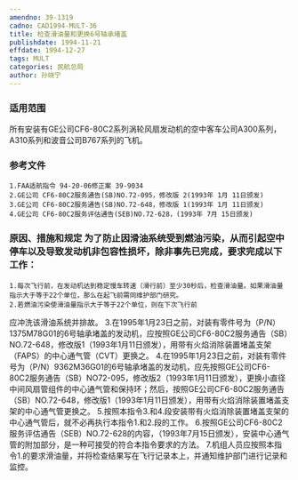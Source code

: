 ```yaml
---
amendno: 39-1319
cadno: CAD1994-MULT-36
title: 检查滑油量和更换6号轴承堵盖
publishdate: 1994-11-21
effdate: 1994-12-27
tags: MULT
categories: 民航总局
author: 孙晓宁
---
```


### 适用范围 
所有安装有GE公司CF6-80C2系列涡轮风扇发动机的空中客车公司A300系列，A310系列和波音公司B767系列的飞机。

### 参考文件
    1.FAA适航指令 94-20-06修正案 39-9034 
    2.GE公司 CF6-80C2服务通告(SB)NO.72-095，修改版 2(1993年 1月 11日颁发) 
    3.GE公司 CF6-80C2服务通告(SB)NO.72-648，修改版 1(1993年 1月 11日颁发) 
    4.GE公司 CF6-80C2服务评估通告(SEB)NO.72-628，(1993年 7月 15日颁发) 


### 原因、措施和规定 为了防止因滑油系统受到燃油污染，从而引起空中停车以及导致发动机非包容性损坏，除非事先已完成，要求完成以下工作： 
    1.每次飞行前，在发动机达到稳定慢车转速（滑行前）至少30秒后，检查滑油量。如果滑油量指示大于等于22个单位，那么在起飞前需同维护部门研究。 
    2.若燃油污染使滑油量指示大于等于22个单位，则在下次飞行前
       
应冲洗该滑油系统并排故。 
    3.在1995年1月23日之前，对装有零件号为（P/N）1375M78G01的6号轴承堵盖的发动机，应按照GE公司CF6-80C2服务通告（SB）NO.72-648，修改版1（1993年1月11日颁发），用带有火焰消除装置堵盖支架（FAPS）的中心通气管（CVT）更换之。 
    4.在1995年1月23日之前，对装有零件号为（P/N）9362M36G01的6号轴承堵盖的发动机，应先按照GE公司CF6-80C2服务通告（SB）NO72-095，修改版2（1993年1月11日颁发），更换小直径中间风扇管组件的中心通气管和保持环；然后，按照GE公司CF6-80C2服务通告（SB）NO.72-648，修改版1（1993年1月11日颁发），用带有火焰消除装置堵盖支架的中心通气管更换之。 
    5.按照本指令3.和4.段安装带有火焰消除装置堵盖支架的中心通气管后，就不必再执行本指令1.和2.段的工作。 
    6.按照GE公司CF6-80C2服务评估通告（SEB）NO.72-628的内容，（1993年7月15日颁发），安装中心通气管的附加部分，是一种可接受的符合本指令要求的方法。 
    7.机组人员应按照本指令1.的要求滑油量，并将检查结果写在飞行记录本上，并通知维护部门进行记录和监控。

